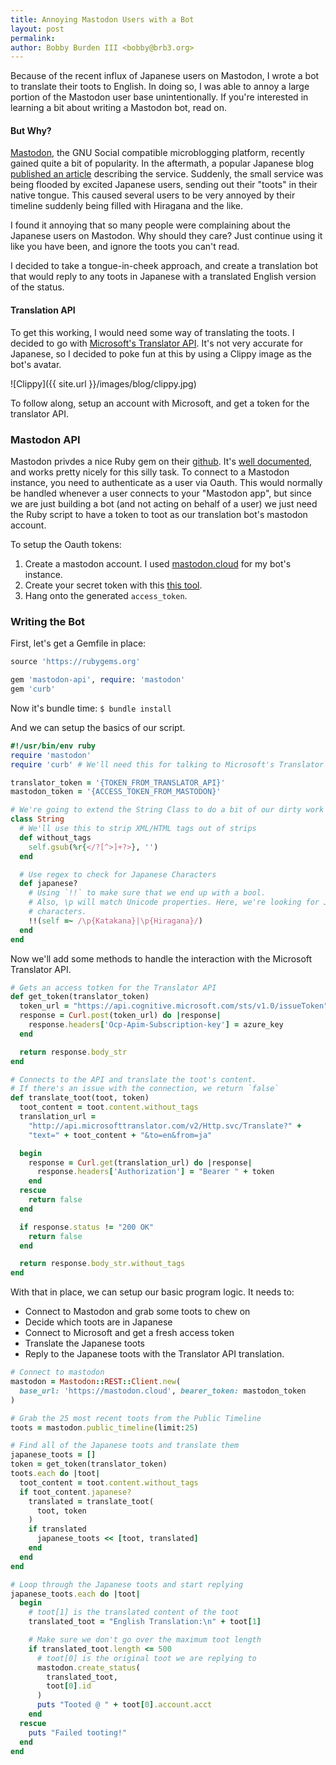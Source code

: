 ```yaml
---
title: Annoying Mastodon Users with a Bot
layout: post
permalink:
author: Bobby Burden III <bobby@brb3.org>
---
```


Because of the recent influx of Japanese users on Mastodon, I wrote a bot to
translate their toots to English. In doing so, I was able to annoy a large
portion of the Mastodon user base unintentionally. If you're interested in
learning a bit about writing a Mastodon bot, read on.

<!--excerpt-->

#### But Why?
[Mastodon][mastodon], the GNU Social compatible microblogging platform,
recently gained quite a bit of popularity. In the aftermath, a popular Japanese
blog [published an article][ascii] describing the service. Suddenly, the small
service was being flooded by excited Japanese users, sending out their "toots"
in their native tongue. This caused several users to be very annoyed by their
timeline suddenly being filled with Hiragana and the like.

I found it annoying that so many people were complaining about the Japanese
users on Mastodon. Why should they care? Just continue using it like you have
been, and ignore the toots you can't read.

I decided to take a tongue-in-cheek approach, and create a translation bot that
would reply to any toots in Japanese with a translated English version of the
status.

#### Translation API
To get this working, I would need some way of translating the toots. I decided
to go with [Microsoft's Translator API][translator-api]. It's not very accurate
for Japanese, so I decided to poke fun at this by using a Clippy image as the
bot's avatar.

![Clippy]({{ site.url }}/images/blog/clippy.jpg)

To follow along, setup an account with Microsoft, and get a token for the
translator API.

### Mastodon API

Mastodon privdes a nice Ruby gem on their [github][mastodon-api]. It's
[well documented][gem-docs], and works pretty nicely for this silly task. To
connect to a Mastodon instance, you need to authenticate as a user via Oauth.
This would normally be handled whenever a user connects to your "Mastodon app",
but since we are just building a bot (and not acting on behalf of a user) we
just need the Ruby script to have a token to toot as our translation bot's
mastodon account.

To setup the Oauth tokens:
1. Create a mastodon account. I used [mastodon.cloud][mastodon-cloud] for my
bot's instance.
2. Create your secret token with this [this tool][tinysubversions]. 
3. Hang onto the generated `access_token`.

### Writing the Bot

First, let's get a Gemfile in place:
```ruby
source 'https://rubygems.org'                                                                                                                                                                                                           

gem 'mastodon-api', require: 'mastodon'                                          
gem 'curb'        
```

Now it's bundle time: `$ bundle install`

And we can setup the basics of our script.
```ruby
#!/usr/bin/env ruby
require 'mastodon'
require 'curb' # We'll need this for talking to Microsoft's Translator API

translator_token = '{TOKEN_FROM_TRANSLATOR_API}'
mastodon_token = '{ACCESS_TOKEN_FROM_MASTODON}'

# We're going to extend the String Class to do a bit of our dirty work
class String
  # We'll use this to strip XML/HTML tags out of strips
  def without_tags
    self.gsub(%r{</?[^>]+?>}, '')
  end

  # Use regex to check for Japanese Characters
  def japanese?
    # Using `!!` to make sure that we end up with a bool.
    # Also, \p will match Unicode properties. Here, we're looking for Japanese
    # characters.
    !!(self =~ /\p{Katakana}|\p{Hiragana}/)
  end
end
```

Now we'll add some methods to handle the interaction with the Microsoft
Translator API.

```ruby
# Gets an access totken for the Translator API
def get_token(translator_token)
  token_url = "https://api.cognitive.microsoft.com/sts/v1.0/issueToken"
  response = Curl.post(token_url) do |response|
    response.headers['Ocp-Apim-Subscription-key'] = azure_key
  end

  return response.body_str
end

# Connects to the API and translate the toot's content.
# If there's an issue with the connection, we return `false`
def translate_toot(toot, token)
  toot_content = toot.content.without_tags
  translation_url = 
    "http://api.microsofttranslator.com/v2/Http.svc/Translate?" +
    "text=" + toot_content + "&to=en&from=ja"

  begin
    response = Curl.get(translation_url) do |response|
      response.headers['Authorization'] = "Bearer " + token
    end
  rescue
    return false
  end

  if response.status != "200 OK"
    return false
  end

  return response.body_str.without_tags
end
```

With that in place, we can setup our basic program logic.
It needs to:
- Connect to Mastodon and grab some toots to chew on
- Decide which toots are in Japanese
- Connect to Microsoft and get a fresh access token
- Translate the Japanese toots
- Reply to the Japanese toots with the Translator API translation.

```ruby
# Connect to mastodon
mastodon = Mastodon::REST::Client.new(
  base_url: 'https://mastodon.cloud', bearer_token: mastodon_token
)

# Grab the 25 most recent toots from the Public Timeline
toots = mastodon.public_timeline(limit:25)

# Find all of the Japanese toots and translate them
japanese_toots = []
token = get_token(translator_token)
toots.each do |toot|
  toot_content = toot.content.without_tags
  if toot_content.japanese?
    translated = translate_toot(
      toot, token
    )
    if translated
      japanese_toots << [toot, translated]
    end
  end
end

# Loop through the Japanese toots and start replying
japanese_toots.each do |toot|
  begin
    # toot[1] is the translated content of the toot
    translated_toot = "English Translation:\n" + toot[1]

    # Make sure we don't go over the maximum toot length
    if translated_toot.length <= 500
      # toot[0] is the original toot we are replying to
      mastodon.create_status(
        translated_toot,
        toot[0].id
      )
      puts "Tooted @ " + toot[0].account.acct
    end
  rescue
    puts "Failed tooting!"
  end
end
```



[mastodon]: https://mastodon.social/about
[ascii]: http://ascii.jp/elem/000/001/465/1465842/
[translator-api]: https://docs.microsoft.com/en-us/azure/cognitive-services/translator/text-overview
[mastodon-api]: https://github.com/tootsuite/mastodon-api
[gem-docs]: http://www.rubydoc.info/gems/mastodon-api/Mastodon
[mastodon-cloud]: https://mastodon.cloud/
[tinysubversions]: https://tinysubversions.com/notes/mastodon-bot/
